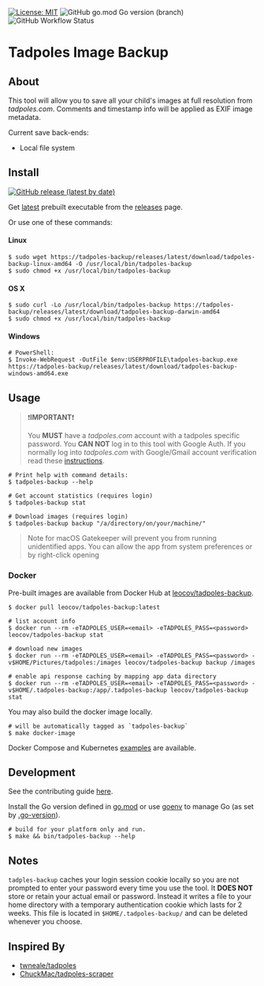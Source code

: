 [![License: MIT](https://img.shields.io/badge/License-MIT-red.svg)](https://opensource.org/licenses/MIT) ![GitHub go.mod Go version (branch)](https://img.shields.io/github/go-mod/go-version/leocov-dev/tadpoles-backup/main) ![GitHub Workflow Status](https://img.shields.io/github/workflow/status/leocov-dev/tadpoles-backup/ci)

# Tadpoles Image Backup

## About
This tool will allow you to save all your child's images at full resolution from _tadpoles.com_. Comments and timestamp info will be applied as EXIF image metadata.

Current save back-ends:
* Local file system

## Install
[![GitHub release (latest by date)](https://img.shields.io/github/v/release/leocov-dev/tadpoles-backup)](https://tadpoles-backup/releases/latest)

Get [latest](https://tadpoles-backup/releases/latest) prebuilt executable from the [releases](https://tadpoles-backup/releases) page.

Or use one of these commands:
#### Linux
```
$ sudo wget https://tadpoles-backup/releases/latest/download/tadpoles-backup-linux-amd64 -O /usr/local/bin/tadpoles-backup
$ sudo chmod +x /usr/local/bin/tadpoles-backup
```

#### OS X
```
$ sudo curl -Lo /usr/local/bin/tadpoles-backup https://tadpoles-backup/releases/latest/download/tadpoles-backup-darwin-amd64
$ sudo chmod +x /usr/local/bin/tadpoles-backup
```

#### Windows
```
# PowerShell:
$ Invoke-WebRequest -OutFile $env:USERPROFILE\tadpoles-backup.exe https://tadpoles-backup/releases/latest/download/tadpoles-backup-windows-amd64.exe
```

## Usage

> :exclamation:**IMPORTANT**:exclamation:
>
> You **MUST** have a _tadpoles.com_ account with a tadpoles specific password.
You **CAN NOT** log in to this tool with Google Auth.
If you normally log into _tadpoles.com_ with Google/Gmail account verification read these [instructions](.github/GoogleAccountSignIn.md).

```
# Print help with command details:
$ tadpoles-backup --help

# Get account statistics (requires login)
$ tadpoles-backup stat

# Download images (requires login)
$ tadpoles-backup backup "/a/directory/on/your/machine/"
```

> Note for macOS
> Gatekeeper will prevent you from running unidentified apps.
> You can allow the app from system preferences or by right-click opening

### Docker

Pre-built images are available from Docker Hub at [leocov/tadpoles-backup](https://hub.docker.com/r/leocov/tadpoles-backup).

```shell
$ docker pull leocov/tadpoles-backup:latest

# list account info
$ docker run --rm -eTADPOLES_USER=<email> -eTADPOLES_PASS=<password> leocov/tadpoles-backup stat

# download new images
$ docker run --rm -eTADPOLES_USER=<email> -eTADPOLES_PASS=<password> -v$HOME/Pictures/tadpoles:/images leocov/tadpoles-backup backup /images

# enable api response caching by mapping app data directory
$ docker run --rm -eTADPOLES_USER=<email> -eTADPOLES_PASS=<password> -v$HOME/.tadpoles-backup:/app/.tadpoles-backup leocov/tadpoles-backup stat
```

You may also build the docker image locally.
```shell
# will be automatically tagged as `tadpoles-backup`
$ make docker-image
```

Docker Compose and Kubernetes [examples](examples) are available.

## Development

See the contributing guide [here](CONTRIBUTING.md).

Install the Go version defined in [go.mod](go.mod) or use [goenv](https://github.com/syndbg/goenv) to manage Go (as set by [.go-version](.go-version)).

```
# build for your platform only and run.
$ make && bin/tadpoles-backup --help
```

## Notes

`tadples-backup` caches your login session cookie locally so you are not prompted to enter your password every time you use the tool.
It **DOES NOT** store or retain your actual email or password.
Instead it writes a file to your home directory with a temporary authentication cookie which lasts for 2 weeks.
This file is located in `$HOME/.tadpoles-backup/` and can be deleted whenever you choose.


## Inspired By
* [twneale/tadpoles](https://github.com/twneale/tadpoles)
* [ChuckMac/tadpoles-scraper](https://github.com/ChuckMac/tadpoles-scraper)
